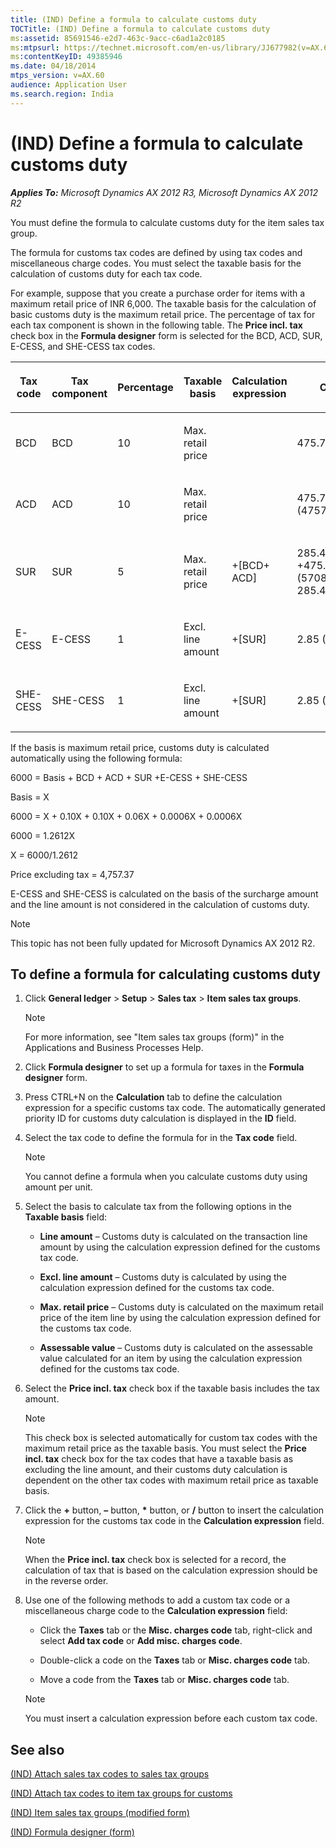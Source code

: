 ```yaml
---
title: (IND) Define a formula to calculate customs duty
TOCTitle: (IND) Define a formula to calculate customs duty
ms:assetid: 85691546-e2d7-463c-9acc-c6ad1a2c0185
ms:mtpsurl: https://technet.microsoft.com/en-us/library/JJ677982(v=AX.60)
ms:contentKeyID: 49385946
ms.date: 04/18/2014
mtps_version: v=AX.60
audience: Application User
ms.search.region: India
---
```


# (IND) Define a formula to calculate customs duty 


_**Applies To:** Microsoft Dynamics AX 2012 R3, Microsoft Dynamics AX 2012 R2_

You must define the formula to calculate customs duty for the item sales tax group.

The formula for customs tax codes are defined by using tax codes and miscellaneous charge codes. You must select the taxable basis for the calculation of customs duty for each tax code.

For example, suppose that you create a purchase order for items with a maximum retail price of INR 6,000. The taxable basis for the calculation of basic customs duty is the maximum retail price. The percentage of tax for each tax component is shown in the following table. The **Price incl. tax** check box in the **Formula designer** form is selected for the BCD, ACD, SUR, E-CESS, and SHE-CESS tax codes.

<table style="width:100%;">
<colgroup>
<col style="width: 16%" />
<col style="width: 16%" />
<col style="width: 16%" />
<col style="width: 16%" />
<col style="width: 16%" />
<col style="width: 16%" />
</colgroup>
<thead>
<tr class="header">
<th><p>Tax code</p></th>
<th><p>Tax component</p></th>
<th><p>Percentage</p></th>
<th><p>Taxable basis</p></th>
<th><p>Calculation expression</p></th>
<th><p>Customs duty</p></th>
</tr>
</thead>
<tbody>
<tr class="odd">
<td><p>BCD</p></td>
<td><p>BCD</p></td>
<td><p>10</p></td>
<td><p>Max. retail price</p></td>
<td><p></p></td>
<td><p>475.74(4757.37*10%)</p></td>
</tr>
<tr class="even">
<td><p>ACD</p></td>
<td><p>ACD</p></td>
<td><p>10</p></td>
<td><p>Max. retail price</p></td>
<td><p></p></td>
<td><p>475.74 (4757.37*10%)</p></td>
</tr>
<tr class="odd">
<td><p>SUR</p></td>
<td><p>SUR</p></td>
<td><p>5</p></td>
<td><p>Max. retail price</p></td>
<td><p>+[BCD+ ACD]</p></td>
<td><p>285.45 (4757.37 +475.74+475.74 = (5708.85*5% = 285.45)</p></td>
</tr>
<tr class="even">
<td><p>E-CESS</p></td>
<td><p>E-CESS</p></td>
<td><p>1</p></td>
<td><p>Excl. line amount</p></td>
<td><p>+[SUR]</p></td>
<td><p>2.85 (285.45*1%)</p></td>
</tr>
<tr class="odd">
<td><p>SHE-CESS</p></td>
<td><p>SHE-CESS</p></td>
<td><p>1</p></td>
<td><p>Excl. line amount</p></td>
<td><p>+[SUR]</p></td>
<td><p>2.85 (285.45*1%)</p></td>
</tr>
</tbody>
</table>


If the basis is maximum retail price, customs duty is calculated automatically using the following formula:

6000 = Basis + BCD + ACD + SUR +E-CESS + SHE-CESS

Basis = X

6000 = X + 0.10X + 0.10X + 0.06X + 0.0006X + 0.0006X

6000 = 1.2612X

X = 6000/1.2612

Price excluding tax = 4,757.37

E-CESS and SHE-CESS is calculated on the basis of the surcharge amount and the line amount is not considered in the calculation of customs duty.


> [!NOTE]
> <P>This topic has not been fully updated for Microsoft Dynamics AX 2012 R2.</P>



## To define a formula for calculating customs duty

1.  Click **General ledger** \> **Setup** \> **Sales tax** \> **Item sales tax groups**.
    

    > [!NOTE]
    > <P>For more information, see "Item sales tax groups (form)" in the Applications and Business Processes Help.</P>



2.  Click **Formula designer** to set up a formula for taxes in the **Formula designer** form.

3.  Press CTRL+N on the **Calculation** tab to define the calculation expression for a specific customs tax code. The automatically generated priority ID for customs duty calculation is displayed in the **ID** field.

4.  Select the tax code to define the formula for in the **Tax code** field.
    

    > [!NOTE]
    > <P>You cannot define a formula when you calculate customs duty using amount per unit.</P>



5.  Select the basis to calculate tax from the following options in the **Taxable basis** field:
    
      - **Line amount** – Customs duty is calculated on the transaction line amount by using the calculation expression defined for the customs tax code.
    
      - **Excl. line amount** – Customs duty is calculated by using the calculation expression defined for the customs tax code.
    
      - **Max. retail price** – Customs duty is calculated on the maximum retail price of the item line by using the calculation expression defined for the customs tax code.
    
      - **Assessable value** – Customs duty is calculated on the assessable value calculated for an item by using the calculation expression defined for the customs tax code.

6.  Select the **Price incl. tax** check box if the taxable basis includes the tax amount.
    

    > [!NOTE]
    > <P>This check box is selected automatically for custom tax codes with the maximum retail price as the taxable basis. You must select the <STRONG>Price incl. tax</STRONG> check box for the tax codes that have a taxable basis as excluding the line amount, and their customs duty calculation is dependent on the other tax codes with maximum retail price as taxable basis.</P>



7.  Click the **+** button, **–** button, **\*** button, or **/** button to insert the calculation expression for the customs tax code in the **Calculation expression** field.
    

    > [!NOTE]
    > <P>When the <STRONG>Price incl. tax</STRONG> check box is selected for a record, the calculation of tax that is based on the calculation expression should be in the reverse order.</P>



8.  Use one of the following methods to add a custom tax code or a miscellaneous charge code to the **Calculation expression** field:
    
      - Click the **Taxes** tab or the **Misc. charges code** tab, right-click and select **Add tax code** or **Add misc. charges code**.
    
      - Double-click a code on the **Taxes** tab or **Misc. charges code** tab.
    
      - Move a code from the **Taxes** tab or **Misc. charges code** tab.
    

    > [!NOTE]
    > <P>You must insert a calculation expression before each custom tax code.</P>



## See also

[(IND) Attach sales tax codes to sales tax groups](ind-attach-sales-tax-codes-to-sales-tax-groups.md)

[(IND) Attach tax codes to item tax groups for customs](ind-attach-tax-codes-to-item-tax-groups-for-customs.md)

[(IND) Item sales tax groups (modified form)](https://technet.microsoft.com/en-us/library/jj710918\(v=ax.60\))

[(IND) Formula designer (form)](https://technet.microsoft.com/en-us/library/jj677983\(v=ax.60\))

  


